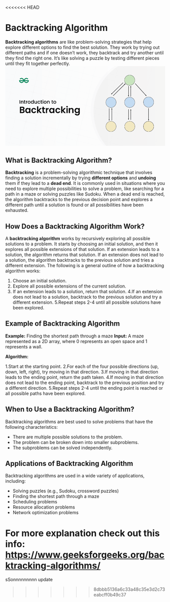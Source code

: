 <<<<<<< HEAD
# Backtracking Algorithm


<strong>Backtracking algorithms</strong> are like problem-solving strategies that help explore different options to find the best solution. 
They work by trying out different paths and if one doesn’t work, they backtrack and try another until they find the right one.
It’s like solving a puzzle by testing different pieces until they fit together perfectly.
    ![My Image](Assets/Backtracking.png)

## What is Backtracking Algorithm?
<strong>Backtracking</strong> is a problem-solving algorithmic technique that involves finding a solution incrementally by trying <strong>different options</strong> and <strong>undoing</strong> them if they lead to a <strong>dead end</strong>.
It is commonly used in situations where you need to explore multiple possibilities to solve a problem, like searching for a path in a maze or solving puzzles like Sudoku.
When a dead end is reached, the algorithm backtracks to the previous decision point and explores a different path until a solution is found or all possibilities have been exhausted.

## How Does a Backtracking Algorithm Work?
A <strong>backtracking algorithm</strong> works by recursively exploring all possible solutions to a problem.
It starts by choosing an initial solution, and then it explores all possible extensions of that solution.
If an extension leads to a solution, the algorithm returns that solution.
If an extension does not lead to a solution, the algorithm backtracks to the previous solution and tries a different extension.
The following is a general outline of how a backtracking algorithm works:

1. Choose an initial solution.
2. Explore all possible extensions of the current solution.
3. If an extension leads to a solution, return that solution.
4.If an extension does not lead to a solution, backtrack to the previous solution and try a different extension.
5.Repeat steps 2-4 until all possible solutions have been explored.

## Example of Backtracking Algorithm
<strong>Example:</strong> Finding the shortest path through a maze
<strong>Input:</strong> A maze represented as a 2D array, where 0 represents an open space and 1 represents a wall.

<strong>Algorithm:</strong>

1.Start at the starting point.
2.For each of the four possible directions (up, down, left, right), try moving in that direction.
3.If moving in that direction leads to the ending point, return the path taken.
4.If moving in that direction does not lead to the ending point, backtrack to the previous position and try a different direction.
5.Repeat steps 2-4 until the ending point is reached or all possible paths have been explored.

## When to Use a Backtracking Algorithm?
Backtracking algorithms are best used to solve problems that have the following characteristics:

- There are multiple possible solutions to the problem.
- The problem can be broken down into smaller subproblems.
- The subproblems can be solved independently.

## Applications of Backtracking Algorithm
Backtracking algorithms are used in a wide variety of applications, including:

- Solving puzzles (e.g., Sudoku, crossword puzzles)
- Finding the shortest path through a maze
- Scheduling problems
- Resource allocation problems
- Network optimization problems


For more explanation check out this info:
https://www.geeksforgeeks.org/backtracking-algorithms/
=======
sSonnnnnnnnn update
>>>>>>> 8dbbb5136a6c33a48c35e3d2c73eabcff0b49c37
